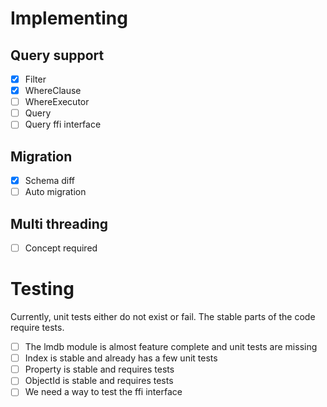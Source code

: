 # Implementing

## Query support
- [x] Filter
- [x] WhereClause
- [ ] WhereExecutor
- [ ] Query
- [ ] Query ffi interface

## Migration
- [x] Schema diff
- [ ] Auto migration

## Multi threading
- [ ] Concept required

# Testing
Currently, unit tests either do not exist or fail. The stable parts of the code require tests.

- [ ] The lmdb module is almost feature complete and unit tests are missing
- [ ] Index is stable and already has a few unit tests
- [ ] Property is stable and requires tests
- [ ] ObjectId is stable and requires tests
- [ ] We need a way to test the ffi interface
